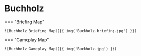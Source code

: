 # Buchholz

=== "Briefing Map"

    ![Buchholz Briefing Map]({{ img('Buchholz.briefing.jpg') }})

=== "Gameplay Map"

    ![Buchholz Gameplay Map]({{ img('Buchholz.jpg') }})
